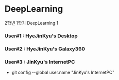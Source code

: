 # DeepLearning
2학년 1학기 DeepLearning 1

### User#1 : HyeJinKyu's Desktop
### User#2 : HyeJinKyu's Galaxy360
### User#3 : JinKyu's InternetPC
 - git config --global user.name "JinKyu's InternetPC"
 